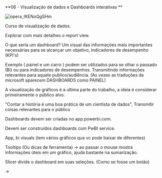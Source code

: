 **06 - Visualização de dados e Dashboards interativas **

![opera_IKENoQgSHm](C:\Users\55319\Documents\ShareX\Screenshots\2019-10\opera_IKENoQgSHm.png)

Curso de visualização de dados. 



Explorar com mais detalhes o report view. 

O que seria um dashboard? Um visual das informações mais importantes necessárias para se alcançar um objetivo, indicadores de desempenho (KPI's)

Exemplo ( painel e um carro ) podem ser utilizados para se olhar o passado (BI) ou para indicadores de desempenhos. Transmitindo informações relevantes para aquele publico/audiência. (As vezes as traduções da microsoft aparecem DASHBOARDS como PAINEL)

A visualização de gráficos é a ultima parte do trabalho, a ideia é considerar primeiramente o público alvo. 

"Contar a história é uma boa prática de um cientista de dados", Transmitir coisas relevantes para o público

Dashboards devem ser criadas no app.powerbi.com. 

Devem ser construídos dashboards  com PwBI service. 

App, bi visuals (tem vários gráficos que vc pode baixar de diferentes)

Tooltips (Ou dicas de ferramenta) → ao passar o mouse mostra informações úteis em um gráfico, ajuda bastante na sumarização.

Slicer divide o dashboard em suas seleções. (Como se fosse um botão)

→